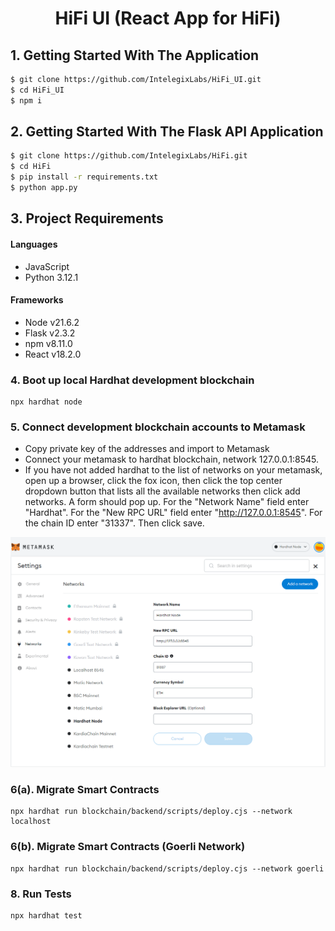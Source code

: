 <h1 align="center">HiFi UI (React App for HiFi)</h1>


## 1. Getting Started With The Application

```sh
$ git clone https://github.com/IntelegixLabs/HiFi_UI.git
$ cd HiFi_UI
$ npm i
```

## 2. Getting Started With The Flask API Application

```sh
$ git clone https://github.com/IntelegixLabs/HiFi.git
$ cd HiFi
$ pip install -r requirements.txt
$ python app.py
```

## 3. Project Requirements

<h4>Languages</h4>
<ul>
  <li>JavaScript</li>
  <li>Python 3.12.1</li>
</ul>

<h4>Frameworks</h4>
<ul>
  <li>Node v21.6.2</li>
  <li>Flask v2.3.2</li>
  <li>npm v8.11.0</li>
  <li>React v18.2.0</li>
</ul>


### 4. Boot up local Hardhat development blockchain

```
npx hardhat node
```

### 5. Connect development blockchain accounts to Metamask
- Copy private key of the addresses and import to Metamask
- Connect your metamask to hardhat blockchain, network 127.0.0.1:8545.
- If you have not added hardhat to the list of networks on your metamask, open up a browser, click the fox icon, then click the top center dropdown button that lists all the available networks then click add networks. A form should pop up. For the "Network Name" field enter "Hardhat". For the "New RPC URL" field enter "http://127.0.0.1:8545". For the chain ID enter "31337". Then click save. 

<p align="center">
  <img src="Data/metamask_config.png" />
</p>


### 6(a). Migrate Smart Contracts
```
npx hardhat run blockchain/backend/scripts/deploy.cjs --network localhost
```

### 6(b). Migrate Smart Contracts (Goerli Network)
```
npx hardhat run blockchain/backend/scripts/deploy.cjs --network goerli
```

### 8. Run Tests
```
npx hardhat test
```